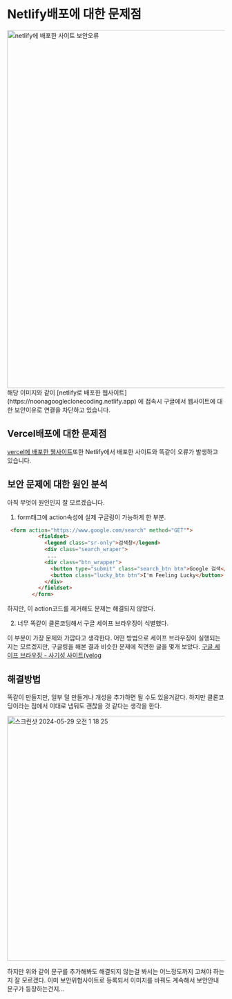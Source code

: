 # Netlify배포에 대한 문제점
<img width="827" alt="netlify에 배포한 사이트 보안오류" src="https://github.com/h0ri04/noona_Google_clone/assets/170905611/e47d9958-3ff8-49e5-b4e3-5f34bae66c0f">
해당 이미지와 같이 [netlify로 배포한 웹사이트](https://noonagoogleclonecoding.netlify.app) 에 접속시 구글에서 웹사이트에 대한 보안이유로 연결을 차단하고 있습니다.


## Vercel배포에 대한 문제점
[vercel에 배포한 웹사이트](https://noona-google-clone.vercel.app/)또한 Netlify에서 배포한 사이트와 똑같이 오류가 발생하고 있습니다.

## 보안 문제에 대한 원인 분석
아직 무엇이 원인인지 잘 모르겠습니다.

1. form태그에 action속성에 실제 구글링이 가능하게 한 부분.

```html
 <form action="https://www.google.com/search" method="GET"">
          <fieldset>
            <legend class="sr-only">검색창</legend>
            <div class="search_wraper">
             ...
            <div class="btn_wrapper">
              <button type="submit" class="search_btn btn">Google 검색</button>
              <button class="lucky_btn btn">I'm Feeling Lucky</button>
            </div>
          </fieldset>
        </form>
```


하지만, 이 action코드를 제거해도 문제는 해결되지 않았다.

2. 너무 똑같이 클론코딩해서 구글 세이프 브라우징이 식별했다.

이 부분이 가장 문제와 가깝다고 생각한다. 어떤 방법으로 세이프 브라우징이 실행되는지는 모르겠지만, 구글링을 해본 결과 비슷한 문제에 직면한 글을 몇개 보았다.
[구글 세이프 브라우징 - 사기성 사이트(velog]('https://velog.io/@nu11/%EA%B5%AC%EA%B8%80-%EC%84%B8%EC%9D%B4%ED%94%84-%EB%B8%8C%EB%9D%BC%EC%9A%B0%EC%A7%95-%EC%86%8C%EC%85%9C-%EC%97%94%EC%A7%80%EB%8B%88%EC%96%B4%EB%A7%81-%EA%B3%B5%EA%B2%A9')


## 해결방법 
똑같이 만들지만, 일부 덜 만들거나 개성을 추가하면 될 수도 있을거같다. 하지만 클론코딩이라는 점에서 이대로 냅둬도 괜찮을 것 같다는 생각을 한다.

<img width="566" alt="스크린샷 2024-05-29 오전 1 18 25" src="https://github.com/h0ri04/noona_Google_clone/assets/170905611/332bd6cd-9a02-4e64-8cec-444824ddf5c2">

하지만 위와 같이 문구를 추가해봐도 해결되지 않는걸 봐서는 어느정도까지 고쳐야 하는지 잘 모르겠다. 이미 보안위협사이트로 등록되서 이미지를 바꿔도 계속해서 보안안내 문구가 등장하는건지...

